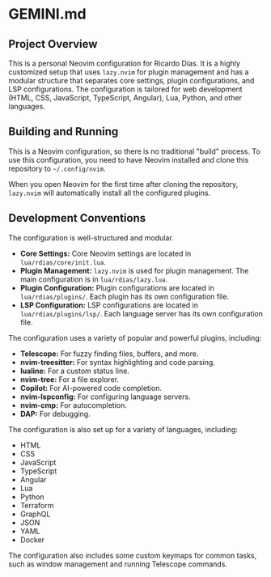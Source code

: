 # GEMINI.md

## Project Overview

This is a personal Neovim configuration for Ricardo Dias. It is a highly customized setup that uses `lazy.nvim` for plugin management and has a modular structure that separates core settings, plugin configurations, and LSP configurations. The configuration is tailored for web development (HTML, CSS, JavaScript, TypeScript, Angular), Lua, Python, and other languages.

## Building and Running

This is a Neovim configuration, so there is no traditional "build" process. To use this configuration, you need to have Neovim installed and clone this repository to `~/.config/nvim`.

When you open Neovim for the first time after cloning the repository, `lazy.nvim` will automatically install all the configured plugins.

## Development Conventions

The configuration is well-structured and modular.

*   **Core Settings:** Core Neovim settings are located in `lua/rdias/core/init.lua`.
*   **Plugin Management:** `lazy.nvim` is used for plugin management. The main configuration is in `lua/rdias/lazy.lua`.
*   **Plugin Configuration:** Plugin configurations are located in `lua/rdias/plugins/`. Each plugin has its own configuration file.
*   **LSP Configuration:** LSP configurations are located in `lua/rdias/plugins/lsp/`. Each language server has its own configuration file.

The configuration uses a variety of popular and powerful plugins, including:

*   **Telescope:** For fuzzy finding files, buffers, and more.
*   **nvim-treesitter:** For syntax highlighting and code parsing.
*   **lualine:** For a custom status line.
*   **nvim-tree:** For a file explorer.
*   **Copilot:** For AI-powered code completion.
*   **nvim-lspconfig:** For configuring language servers.
*   **nvim-cmp:** For autocompletion.
*   **DAP:** For debugging.

The configuration is also set up for a variety of languages, including:

*   HTML
*   CSS
*   JavaScript
*   TypeScript
*   Angular
*   Lua
*   Python
*   Terraform
*   GraphQL
*   JSON
*   YAML
*   Docker

The configuration also includes some custom keymaps for common tasks, such as window management and running Telescope commands.
